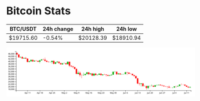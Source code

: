 # Bitcoin Stats

BTC/USDT|24h change|24h high|24h low|
|---|---|---|---|
|$19715.60|-0.54%|$20128.39|$18910.94|

<img src="./chart.svg">
